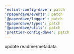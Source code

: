 ```yaml
---
'eslint-config-dave': patch
'@paperdave/events': patch
'@paperdave/logger': patch
'@paperdave/types': patch
'@paperdave/utils': patch
'prettier-config-dave': patch
---
```


update readme/metadata
